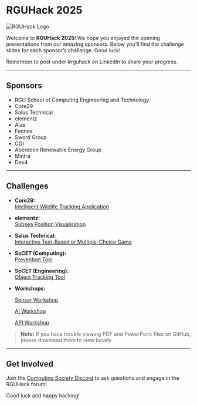 # RGUHack 2025

![RGUHack Logo](https://rguhack.uk/logo.png)

Welcome to **RGUHack 2025**! We hope you enjoyed the opening presentations from our amazing sponsors. Below you’ll find the challenge slides for each sponsor’s challenge. Good luck!

Remember to post under #rguhack on LinkedIn to share your progress.

---

## Sponsors

- RGU School of Computing Engineering and Technology
- Core29
- Salus Technical
- elementz
- Aize
- Fennex
- Sword Group
- CGI
- Aberdeen Renewable Energy Group
- Mintra
- Dev4

---

## Challenges

- **Core29:**  
  [Intelligent Wildlife Tracking Application](./core29-slides.pdf)

- **elementz:**  
  [Subsea Position Visualisation](./elementz-challenge.pdf)

- **Salus Technical:**  
  [Interactive Text-Based or Multiple-Choice Game](./salus-challenge-brief.pdf)

- **SoCET (Computing):**  
  [Prevention Tool](./computing-challenge-brief.pdf)

- **SoCET (Engineering):**  
  [Object Tracking Tool](./engineering-challenge-brief.pdf)
  
- **Workshops:**

  [Sensor Workshop](./sensor-workshop.pdf)

  [AI Workshop](./sensor-workshop.pdf)

  [API Workshop](https://github.com/wildfireone/api-workshop)


> **Note:** If you have trouble viewing PDF and PowerPoint files on GitHub, please download them to view locally.

---

## Get Involved

Join the [Computing Society Discord](https://discord.gg/nRRZS5JS) to ask questions and engage in the RGUHack forum!

Good luck and happy hacking!